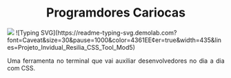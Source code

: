  <h1 align="center"> Programdores Cariocas </h1><img src="http://img.shields.io/static/v1?label=STATUS&message=EM%20DESENVOLVIMENTO&color=RED&style=for-the-badge"/>
 ![Typing SVG](https://readme-typing-svg.demolab.com?font=Caveat&size=30&pause=1000&color=4361EE&center=true&width=435&lines=Projeto_Invidual_Resilia_CSS_Tool_Mod5) 
<p align="justify">Uma ferramenta no terminal que vai auxiliar desenvolvedores no dia a dia com CSS.</p>

